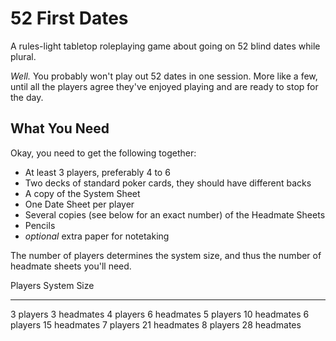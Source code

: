 # 52 First Dates

A rules-light tabletop roleplaying game about going on 52 blind dates while plural.

*Well.* 
You probably won't play out 52 dates in one session. More like a few, until all 
the players agree they've enjoyed playing and are ready to stop for the day.

## What You Need

Okay, you need to get the following together:

- At least 3 players, preferably 4 to 6
- Two decks of standard poker cards, they should have different backs
- A copy of the System Sheet
- One Date Sheet per player
- Several copies (see below for an exact number) of the Headmate Sheets
- Pencils
- *optional* extra paper for notetaking

The number of players determines the system size, and thus the number of
headmate sheets you'll need.

 Players       System Size
------------- ------------- 
 3 players     3 headmates
 4 players     6 headmates
 5 players    10 headmates
 6 players    15 headmates
 7 players    21 headmates
 8 players    28 headmates

